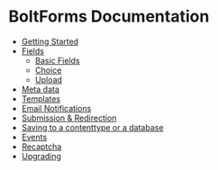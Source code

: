 BoltForms Documentation
=======================

  - [Getting Started](getting-started.md)
  - [Fields](fields.md)
    - [Basic Fields](fields/text.md)
    - [Choice](fields/choice.md)
    - [Upload](fields/upload.md)
  - [Meta data](meta-data.md)
  - [Templates](templates.md)
  - [Email Notifications](email.md)
  - [Submission & Redirection](submission.md)
  - [Saving to a contenttype or a database](saving-to-contenttype-database.md)
  - [Events](events.md)
  - [Recaptcha](recaptcha.md)
  - [Upgrading](upgrading.md)
